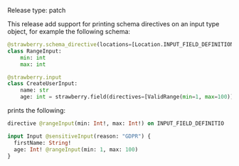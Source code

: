 Release type: patch

This release add support for printing schema directives on an input type object, for example the following schema:

```python
@strawberry.schema_directive(locations=[Location.INPUT_FIELD_DEFINITION])
class RangeInput:
    min: int
    max: int

@strawberry.input
class CreateUserInput:
    name: str
    age: int = strawberry.field(directives=[ValidRange(min=1, max=100)])
```

prints the following:

```graphql
directive @rangeInput(min: Int!, max: Int!) on INPUT_FIELD_DEFINITIO

input Input @sensitiveInput(reason: "GDPR") {
  firstName: String!
  age: Int! @rangeInput(min: 1, max: 100)
}
```
